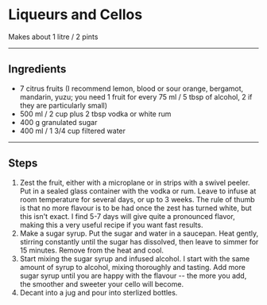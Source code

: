 # Liqueurs and Cellos

Makes about 1 litre / 2 pints

---

## Ingredients

* 7 citrus fruits (I recommend lemon, blood or sour orange, bergamot, mandarin, yuzu; you need 1 fruit for every 75 ml / 5 tbsp of alcohol, 2 if they are particularly small)
* 500 ml / 2 cup plus 2 tbsp vodka or white rum
* 400 g granulated sugar
* 400 ml / 1 3/4 cup filtered water

---

## Steps

1.  Zest the fruit, either with a microplane or in strips with a swivel peeler. Put in a sealed glass container with the vodka or rum. Leave to infuse at room temperature for several days, or up to 3 weeks. The rule of thumb is that no more flavour is to be had once the zest has turned white, but this isn't exact. I find 5-7 days will give quite a pronounced flavor, making this a very useful recipe if you want fast results.
2.  Make a sugar syrup. Put the sugar and water in a saucepan. Heat gently, stirring constantly until the sugar has dissolved, then leave to simmer for 15 minutes. Remove from the heat and cool.
3.  Start mixing the sugar syrup and infused alcohol. I start with the same amount of syrup to alcohol, mixing thoroughly and tasting. Add more sugar syrup until you are happy with the flavour -- the more you add, the smoother and sweeter your cello will become.
4.  Decant into a jug and pour into sterlized bottles.
